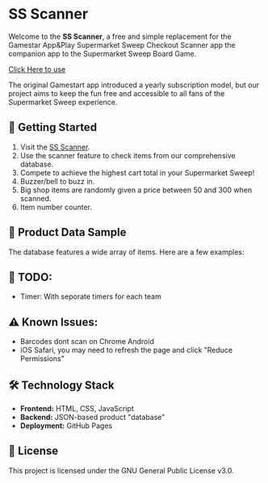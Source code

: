 <!DOCTYPE html>
<html lang="en">
<head>
    <meta charset="UTF-8">
    <meta name="viewport" content="width=device-width, initial-scale=1.0">
</head>
<body>
    <h1>SS Scanner</h1>
    <p>
        Welcome to the <strong>SS Scanner</strong>, a free and simple replacement for the Gamestar App&Play Supermarket Sweep Checkout Scanner app the companion app to the Supermarket Sweep Board Game.
    </p>
    <p>
        <a href="https://dabc24.github.io/SS-Scanner/">Click Here to use</a>
    </p>
    <p>
        The original Gamestart app introduced a yearly subscription model, but our project aims to keep the fun free and accessible to all fans of the Supermarket Sweep experience.
    </p>
    <h2>🚀 Getting Started</h2>
    <ol>
        <li>Visit the <a href="https://dabc24.github.io/SS-Scanner/">SS Scanner</a>.</li>
        <li>Use the scanner feature to check items from our comprehensive database.</li>
        <li>Compete to achieve the highest cart total in your Supermarket Sweep!</li>
        <li>Buzzer/bell to buzz in.</li>
        <li>Big shop items are randomly given a price between 50 and 300 when scanned.</li>
        <li>Item number counter.</li>
    </ol>
    <h2>📂 Product Data Sample</h2>
    <p>The database features a wide array of items. Here are a few examples:</p>
     <h2>📝 TODO:</h2>
    <ul>
        <li>Timer: With seporate timers for each team</li>
    </ul>
     <h2>⚠️ Known Issues:</h2>
    <ul>
        <li>Barcodes dont scan on Chrome Android</li>
        <li>iOS Safari, you may need to refresh the page and click "Reduce Permissions"</li>
    </ul>
    <h2>🛠️ Technology Stack</h2>
    <ul>
        <li><strong>Frontend:</strong> HTML, CSS, JavaScript</li>
        <li><strong>Backend:</strong> JSON-based product "database"</li>
        <li><strong>Deployment:</strong> GitHub Pages</li>
    </ul>
    <h2>📜 License</h2>
    <p>
        This project is licensed under the GNU General Public License v3.0. 
    </p>
</body>
</html>
